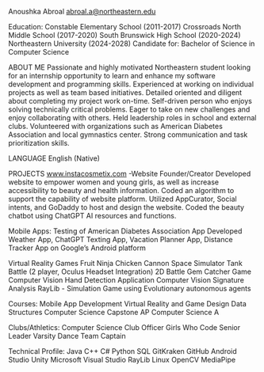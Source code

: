 Anoushka Abroal
abroal.a@northeastern.edu

Education:
Constable Elementary School (2011-2017)
Crossroads North Middle School (2017-2020)
South Brunswick High School (2020-2024)
Northeastern University (2024-2028)
Candidate for: Bachelor of Science in Computer Science 

ABOUT ME
Passionate and highly motivated Northeastern student looking for an
internship opportunity to learn and enhance my software development
and programming skills. Experienced at working on individual projects as
well as team based initiatives. Detailed oriented and diligent about
completing my project work on-time. Self-driven person who enjoys
solving technically critical problems. Eager to take on new challenges
and enjoy collaborating with others. Held leadership roles in school and
external clubs. Volunteered with organizations such as American Diabetes
Association and local gymnastics center. Strong communication and task
prioritization skills.

LANGUAGE
English (Native)

PROJECTS
www.instacosmetix.com -Website Founder/Creator
Developed website to empower women and young girls, as well as increase
accessibility to beauty and health information. Coded an algorithm to
support the capability of website platform. Utilized AppCurator, Social
intents, and GoDaddy to host and design the website. Coded the beauty
chatbot using ChatGPT AI resources and functions.


Mobile Apps:
Testing of American Diabetes Association App
Developed Weather App, ChatGPT Texting App,
Vacation Planner App, Distance Tracker App on
Google’s Android platform

Virtual Reality Games
Fruit Ninja
Chicken Cannon
Space Simulator
Tank Battle (2 player, Oculus Headset Integration)
2D Battle
Gem Catcher Game
Computer Vision Hand Detection Application
Computer Vision Signature Analysis
RayLib - Simulation Game using Evolutionary autonomous agents


Courses:
Mobile App Development
Virtual Reality and Game Design
Data Structures
Computer Science Capstone
AP Computer Science A

Clubs/Athletics:
Computer Science Club Officer
Girls Who Code Senior Leader
Varsity Dance Team Captain

Technical Profile:
Java
C++
C#
Python
SQL
GitKraken
GitHub
Android Studio
Unity
Microsoft Visual Studio
RayLib
Linux
OpenCV
MediaPipe

 


